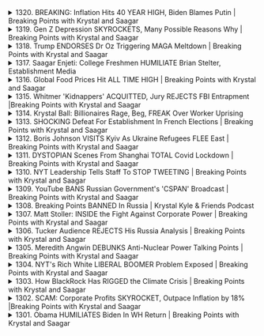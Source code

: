 <details>
<summary>1320. BREAKING: Inflation Hits 40 YEAR HIGH, Biden Blames Putin | Breaking Points with Krystal and Saagar</summary><br>

<a href="https://www.youtube.com/watch?v=R13Rf-lTlKs" target="_blank">
    <img src="https://img.youtube.com/vi/R13Rf-lTlKs/maxresdefault.jpg" 
        alt="[Youtube]" width="200">
</a>

# BREAKING: Inflation Hits 40 YEAR HIGH, Biden Blames Putin | Breaking Points with Krystal and Saagar


</details>

<details>
<summary>1319. Gen Z Depression SKYROCKETS,  Many Possible Reasons Why | Breaking Points with Krystal and Saagar</summary><br>

<a href="https://www.youtube.com/watch?v=CFpKXKlScyk" target="_blank">
    <img src="https://img.youtube.com/vi/CFpKXKlScyk/maxresdefault.jpg" 
        alt="[Youtube]" width="200">
</a>

# Gen Z Depression SKYROCKETS,  Many Possible Reasons Why | Breaking Points with Krystal and Saagar


</details>

<details>
<summary>1318. Trump ENDORSES Dr Oz Triggering MAGA Meltdown | Breaking Points with Krystal and Saagar</summary><br>

<a href="https://www.youtube.com/watch?v=r0EwhpDPqi8" target="_blank">
    <img src="https://img.youtube.com/vi/r0EwhpDPqi8/maxresdefault.jpg" 
        alt="[Youtube]" width="200">
</a>

# Trump ENDORSES Dr Oz Triggering MAGA Meltdown | Breaking Points with Krystal and Saagar


</details>

<details>
<summary>1317. Saagar Enjeti: College Freshmen HUMILIATE Brian Stelter, Establishment Media</summary><br>

<a href="https://www.youtube.com/watch?v=dp8OEflDVM4" target="_blank">
    <img src="https://img.youtube.com/vi/dp8OEflDVM4/maxresdefault.jpg" 
        alt="[Youtube]" width="200">
</a>

# Saagar Enjeti: College Freshmen HUMILIATE Brian Stelter, Establishment Media


</details>

<details>
<summary>1316. Global Food Prices Hit ALL TIME HIGH | Breaking Points with Krystal and Saagar</summary><br>

<a href="https://www.youtube.com/watch?v=Yc4ZWf96FBQ" target="_blank">
    <img src="https://img.youtube.com/vi/Yc4ZWf96FBQ/maxresdefault.jpg" 
        alt="[Youtube]" width="200">
</a>

# Global Food Prices Hit ALL TIME HIGH | Breaking Points with Krystal and Saagar


</details>

<details>
<summary>1315. Whitmer 'Kidnappers' ACQUITTED, Jury REJECTS FBI Entrapment |Breaking Points with Krystal and Saagar</summary><br>

<a href="https://www.youtube.com/watch?v=cHjakc6xHbw" target="_blank">
    <img src="https://img.youtube.com/vi/cHjakc6xHbw/maxresdefault.jpg" 
        alt="[Youtube]" width="200">
</a>

# Whitmer 'Kidnappers' ACQUITTED, Jury REJECTS FBI Entrapment |Breaking Points with Krystal and Saagar


</details>

<details>
<summary>1314. Krystal Ball: Billionaires Rage, Beg, FREAK Over Worker Uprising</summary><br>

<a href="https://www.youtube.com/watch?v=Ul5qZLsh6kM" target="_blank">
    <img src="https://img.youtube.com/vi/Ul5qZLsh6kM/maxresdefault.jpg" 
        alt="[Youtube]" width="200">
</a>

# Krystal Ball: Billionaires Rage, Beg, FREAK Over Worker Uprising


</details>

<details>
<summary>1313. SHOCKING Defeat For Establishment In French Elections | Breaking Points with Krystal and Saagar</summary><br>

<a href="https://www.youtube.com/watch?v=BvF6klzjzoA" target="_blank">
    <img src="https://img.youtube.com/vi/BvF6klzjzoA/maxresdefault.jpg" 
        alt="[Youtube]" width="200">
</a>

# SHOCKING Defeat For Establishment In French Elections | Breaking Points with Krystal and Saagar


</details>

<details>
<summary>1312. Boris Johnson VISITS Kyiv As Ukraine Refugees FLEE East | Breaking Points with Krystal and Saagar</summary><br>

<a href="https://www.youtube.com/watch?v=iSH-WSG4opY" target="_blank">
    <img src="https://img.youtube.com/vi/iSH-WSG4opY/maxresdefault.jpg" 
        alt="[Youtube]" width="200">
</a>

# Boris Johnson VISITS Kyiv As Ukraine Refugees FLEE East | Breaking Points with Krystal and Saagar


</details>

<details>
<summary>1311. DYSTOPIAN Scenes From Shanghai TOTAL Covid Lockdown | Breaking Points with Krystal and Saagar</summary><br>

<a href="https://www.youtube.com/watch?v=BMVesyGddnc" target="_blank">
    <img src="https://img.youtube.com/vi/BMVesyGddnc/maxresdefault.jpg" 
        alt="[Youtube]" width="200">
</a>

# DYSTOPIAN Scenes From Shanghai TOTAL Covid Lockdown | Breaking Points with Krystal and Saagar


</details>

<details>
<summary>1310. NYT Leadership Tells Staff To STOP TWEETING | Breaking Points with Krystal and Saagar</summary><br>

<a href="https://www.youtube.com/watch?v=577vd39qpvw" target="_blank">
    <img src="https://img.youtube.com/vi/577vd39qpvw/maxresdefault.jpg" 
        alt="[Youtube]" width="200">
</a>

# NYT Leadership Tells Staff To STOP TWEETING | Breaking Points with Krystal and Saagar


</details>

<details>
<summary>1309. YouTube BANS Russian Government's 'CSPAN' Broadcast | Breaking Points with Krystal and Saagar</summary><br>

<a href="https://www.youtube.com/watch?v=-fTE6DOYQdw" target="_blank">
    <img src="https://img.youtube.com/vi/-fTE6DOYQdw/maxresdefault.jpg" 
        alt="[Youtube]" width="200">
</a>

# YouTube BANS Russian Government's 'CSPAN' Broadcast | Breaking Points with Krystal and Saagar


</details>

<details>
<summary>1308. Breaking Points BANNED In Russia | Krystal Kyle & Friends Podcast</summary><br>

<a href="https://www.youtube.com/watch?v=p8BbPTMMjac" target="_blank">
    <img src="https://img.youtube.com/vi/p8BbPTMMjac/maxresdefault.jpg" 
        alt="[Youtube]" width="200">
</a>

# Breaking Points BANNED In Russia | Krystal Kyle & Friends Podcast


</details>

<details>
<summary>1307. Matt Stoller: INSIDE the Fight Against Corporate Power | Breaking Points with Krystal and Saagar</summary><br>

<a href="https://www.youtube.com/watch?v=znbd33TNeV4" target="_blank">
    <img src="https://img.youtube.com/vi/znbd33TNeV4/maxresdefault.jpg" 
        alt="[Youtube]" width="200">
</a>

# Matt Stoller: INSIDE the Fight Against Corporate Power | Breaking Points with Krystal and Saagar


</details>

<details>
<summary>1306. Tucker Audience REJECTS His Russia Analysis | Breaking Points with Krystal and Saagar</summary><br>

<a href="https://www.youtube.com/watch?v=hg16aSFM6pw" target="_blank">
    <img src="https://img.youtube.com/vi/hg16aSFM6pw/maxresdefault.jpg" 
        alt="[Youtube]" width="200">
</a>

# Tucker Audience REJECTS His Russia Analysis | Breaking Points with Krystal and Saagar


</details>

<details>
<summary>1305. Meredith Angwin DEBUNKS Anti-Nuclear Power Talking Points | Breaking Points with Krystal and Saagar</summary><br>

<a href="https://www.youtube.com/watch?v=OSnRTt3kemg" target="_blank">
    <img src="https://img.youtube.com/vi/OSnRTt3kemg/maxresdefault.jpg" 
        alt="[Youtube]" width="200">
</a>

# Meredith Angwin DEBUNKS Anti-Nuclear Power Talking Points | Breaking Points with Krystal and Saagar


</details>

<details>
<summary>1304. NYT's Rich White LIBERAL BOOMER Problem Exposed | Breaking Points with Krystal and Saagar</summary><br>

<a href="https://www.youtube.com/watch?v=dHFMLeq98jY" target="_blank">
    <img src="https://img.youtube.com/vi/dHFMLeq98jY/maxresdefault.jpg" 
        alt="[Youtube]" width="200">
</a>

# NYT's Rich White LIBERAL BOOMER Problem Exposed | Breaking Points with Krystal and Saagar


</details>

<details>
<summary>1303. How BlackRock Has RIGGED the Climate Crisis | Breaking Points with Krystal and Saagar</summary><br>

<a href="https://www.youtube.com/watch?v=mDEGMU6sIEk" target="_blank">
    <img src="https://img.youtube.com/vi/mDEGMU6sIEk/maxresdefault.jpg" 
        alt="[Youtube]" width="200">
</a>

# How BlackRock Has RIGGED the Climate Crisis | Breaking Points with Krystal and Saagar


</details>

<details>
<summary>1302. SCAM: Corporate Profits SKYROCKET, Outpace Inflation by 18% |Breaking Points with Krystal and Saagar</summary><br>

<a href="https://www.youtube.com/watch?v=8BJTRig6eHo" target="_blank">
    <img src="https://img.youtube.com/vi/8BJTRig6eHo/maxresdefault.jpg" 
        alt="[Youtube]" width="200">
</a>

# SCAM: Corporate Profits SKYROCKET, Outpace Inflation by 18% |Breaking Points with Krystal and Saagar


</details>

<details>
<summary>1301. Obama HUMILIATES Biden In WH Return | Breaking Points with Krystal and Saagar</summary><br>

<a href="https://www.youtube.com/watch?v=o4eKEvIO3Rc" target="_blank">
    <img src="https://img.youtube.com/vi/o4eKEvIO3Rc/maxresdefault.jpg" 
        alt="[Youtube]" width="200">
</a>

# Obama HUMILIATES Biden In WH Return | Breaking Points with Krystal and Saagar


</details>

